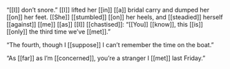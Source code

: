 “[[I]] don’t snore.” [[I]] lifted her [[in]] [[a]] bridal carry and dumped her [[on]] her feet. [[She]] [[stumbled]] [[on]] her heels, and [[steadied]] herself [[against]] [[me]] [[as]] [[I]] [[chastised]]: “[[You]] [[know]], this [[is]] [[only]] the third time we’ve [[met]].”

“The fourth, though I [[suppose]] I can’t remember the time on the boat.”

“As [[far]] as I’m [[concerned]], you’re a stranger I [[met]] last Friday.”
